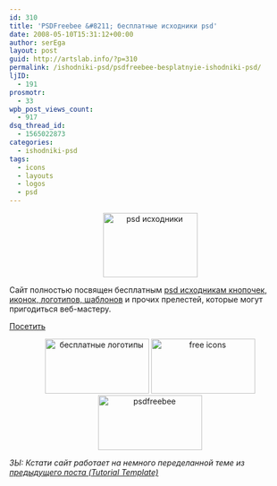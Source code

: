 ```yaml
---
id: 310
title: 'PSDFreebee &#8211; бесплатные исходники psd'
date: 2008-05-10T15:31:12+00:00
author: serEga
layout: post
guid: http://artslab.info/?p=310
permalink: /ishodniki-psd/psdfreebee-besplatnyie-ishodniki-psd/
ljID:
  - 191
prosmotr:
  - 33
wpb_post_views_count:
  - 917
dsq_thread_id:
  - 1565022873
categories:
  - ishodniki-psd
tags:
  - icons
  - layouts
  - logos
  - psd
---
```

<p style="text-align: center;">
  <img style="border: 0pt none;" src="http://clip2net.com/clip/m6048/1210422080-clip-4kb.jpg" alt="psd исходники" width="169" height="115" />
</p>

Сайт полностью посвящен бесплатным <a href="http://psdfreebee.com/" target="_blank">psd исходникам кнопочек, иконок, логотипов, шаблонов</a> и прочих прелестей, которые могут пригодиться веб-мастеру.

<a href="http://psdfreebee.com/" target="_blank">Посетить </a>

<p align="center">
  <img style="border: 0;" src="http://i31.tinypic.com/14tbjiu.gif" alt="бесплатные логотипы" width="186" height="98" /> <img style="border: 0;" src="http://i28.tinypic.com/1zl6d1u.jpg" alt="free icons " width="186" height="98" /> <img style="border: 0;" src="http://i25.tinypic.com/2ilzexy.gif" alt="psdfreebee" width="186" height="98" />
</p>

_ЗЫ: Кстати сайт работает на немного переделанной теме из <a href="http://artslab.info/?p=298" target="_blank">предыдущего поста (Tutorial Template)</a>_